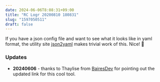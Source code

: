 ```yaml
---
date: 2024-06-06T8:08:31+09:00
title: "RC Logr 20200810 180831"
slug: "1597050511"
draft: false
---
```


If you have a json config file and want to see what it looks like in yaml format, the utility site [json2yaml](https://www.bairesdev.com/tools/json2yaml/) makes trivial work of this. Nice! 🤖

### Updates

* **20240606** - thanks to Thaylise from [BairesDev](https://www.bairesdev.com/) for pointing out the updated link for this cool tool. 
